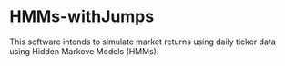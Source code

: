 # HMMs-withJumps
This software intends to simulate market returns using daily ticker data using Hidden Markove Models (HMMs). 

